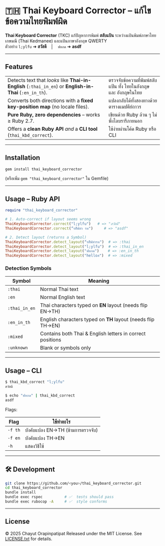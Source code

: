 # 🇹🇭 Thai Keyboard Corrector – แก้ไขข้อความไทยพิมพ์ผิด

**Thai Keyboard Corrector** (TKC) แก้ปัญหาการพิมพ์ **สลับแป้น** ระหว่างแป้นพิมพ์ภาษาไทยเกษมณี (Thai Kedmanee) และแป้นภาษาอังกฤษ QWERTY  
ตัวอย่าง `l;ylfu` ➜ **สวัสดี** │ `ฟหกด` ➜ **asdf**

---

## Features

|  |  |
|---------|---------|
| Detects text that *looks* like **Thai-in-English** (`:thai_in_en`) or **English-in-Thai** (`:en_in_th`). | ตรวจจับข้อความที่พิมพ์สลับแป้น ทั้ง ไทยในอังกฤษ และ อังกฤษในไทย |
| Converts both directions with a **fixed key-position map** (no locale files). | แปลงกลับได้ทั้งสองทางด้วยตารางแมปคีย์ถาวร |
| **Pure Ruby, zero dependencies** – works ≥ Ruby 2.7. | เขียนด้วย Ruby ล้วน ๆ ไม่พึ่งไลบรารีภายนอก |
| Offers a **clean Ruby API** *and* a **CLI tool** (`thai_kbd_correct`). | ใช้ง่ายผ่านโค้ด Ruby หรือ CLI |

---

## Installation

```bash
gem install thai_keyboard_corrector
```

(หรือเพิ่ม `gem "thai_keyboard_corrector"` ใน Gemfile)

---

## Usage – Ruby API

```ruby
require "thai_keyboard_corrector"

# 1. Auto-correct if layout seems wrong
ThaiKeyboardCorrector.correct("l;ylfu")   # => "สวัสดี"
ThaiKeyboardCorrector.correct("้รทัืฟทำ รห")     # => "asdf"

# 2. Detect layout (returns a Symbol)
ThaiKeyboardCorrector.detect_layout("้รทัืฟทำรห")  # => :thai
ThaiKeyboardCorrector.detect_layout("l;ylfu")  # => :thai_in_en
ThaiKeyboardCorrector.detect_layout("ฟหกด")    # => :en_in_th
ThaiKeyboardCorrector.detect_layout("helloส")  # => :mixed
```

### Detection Symbols

| Symbol        | Meaning                                                      |
| ------------- | ------------------------------------------------------------ |
| `:thai`       | Normal Thai text                                             |
| `:en`         | Normal English text                                          |
| `:thai_in_en` | Thai characters typed on **EN** layout (needs flip EN→TH)    |
| `:en_in_th`   | English characters typed on **TH** layout (needs flip TH→EN) |
| `:mixed`      | Contains both Thai & English letters in correct positions    |
| `:unknown`    | Blank or symbols only                                        |

---

## Usage – CLI

```bash
$ thai_kbd_correct "l;ylfu"
สวัสดี

$ echo "ฟหกด" | thai_kbd_correct
asdf
```

Flags:

| Flag    | ใช้ทำอะไร                         |
| ------- | --------------------------------- |
| `-f th` | บังคับแปลง EN→TH (ข้ามการตรวจจับ) |
| `-f en` | บังคับแปลง TH→EN                  |
| `-h`    | แสดงวิธีใช้                       |

---

## 🛠️ Development

```bash
git clone https://github.com/<you>/thai_keyboard_corrector.git
cd thai_keyboard_corrector
bundle install
bundle exec rspec          # ✅  tests should pass
bundle exec rubocop -A     # ✅  style conforms
```

---

## License

© 2025 Chayut Orapinpatipat
Released under the MIT License. See [LICENSE.txt](LICENSE.txt) for details.